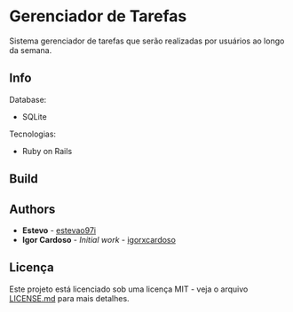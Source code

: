 # Gerenciador de Tarefas
Sistema gerenciador de tarefas que serão realizadas por usuários ao longo da semana.

## Info
Database: 
  - SQLite
 
Tecnologias:
  - Ruby on Rails

## Build


## Authors
* **Estevo** - [estevao97i](https://github.com/estevao97i)
* **Igor Cardoso** - *Initial work* - [igorxcardoso](https://github.com/igorxcardoso)

## Licença
Este projeto está licenciado sob uma licença MIT - veja o arquivo [LICENSE.md](LICENSE.md) para mais detalhes.
